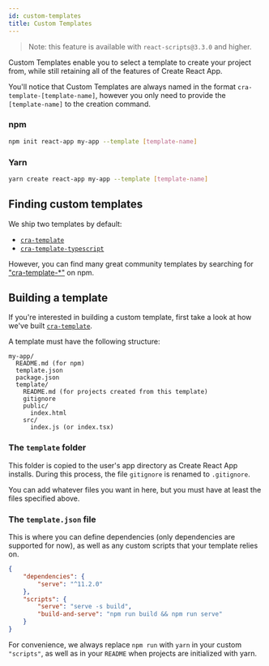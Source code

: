 ```yaml
---
id: custom-templates
title: Custom Templates
---
```


> Note: this feature is available with `react-scripts@3.3.0` and higher.

Custom Templates enable you to select a template to create your project from, while still retaining all of the features of Create React App.

You'll notice that Custom Templates are always named in the format `cra-template-[template-name]`, however you only need to provide the `[template-name]` to the creation command.

### npm

```sh
npm init react-app my-app --template [template-name]
```

### Yarn

```sh
yarn create react-app my-app --template [template-name]
```

## Finding custom templates

We ship two templates by default:

-   [`cra-template`](https://github.com/facebook/create-react-app/tree/master/packages/cra-template)
-   [`cra-template-typescript`](https://github.com/facebook/create-react-app/tree/master/packages/cra-template-typescript)

However, you can find many great community templates by searching for ["cra-template-\*"](https://www.npmjs.com/search?q=cra-template-*) on npm.

## Building a template

If you're interested in building a custom template, first take a look at how we've built [`cra-template`](https://github.com/facebook/create-react-app/tree/master/packages/cra-template).

A template must have the following structure:

```
my-app/
  README.md (for npm)
  template.json
  package.json
  template/
    README.md (for projects created from this template)
    gitignore
    public/
      index.html
    src/
      index.js (or index.tsx)
```

### The `template` folder

This folder is copied to the user's app directory as Create React App installs. During this process, the file `gitignore` is renamed to `.gitignore`.

You can add whatever files you want in here, but you must have at least the files specified above.

### The `template.json` file

This is where you can define dependencies (only dependencies are supported for now), as well as any custom scripts that your template relies on.

```json
{
    "dependencies": {
        "serve": "^11.2.0"
    },
    "scripts": {
        "serve": "serve -s build",
        "build-and-serve": "npm run build && npm run serve"
    }
}
```

For convenience, we always replace `npm run` with `yarn` in your custom `"scripts"`, as well as in your `README` when projects are initialized with yarn.
